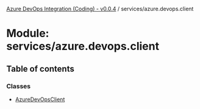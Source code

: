 [Azure DevOps Integration (Coding) - v0.0.4](../README.md) / services/azure.devops.client

# Module: services/azure.devops.client

## Table of contents

### Classes

- [AzureDevOpsClient](../classes/services_azure_devops_client.AzureDevOpsClient.md)
